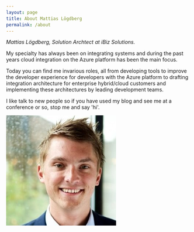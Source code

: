 ```yaml
---
layout: page
title: About Mattias Lögdberg
permalink: /about
---
```

*Mattias Lögdberg, Solution Archtect at iBiz Solutions.*

My specialty has always been on integrating systems and during the past years cloud integration on the Azure platform has been the main focus.

Today you can find me invarious roles, all from developing tools to improve the developer experience for developers with the Azure platform to drafting integration architecture for enterprise hybrid/cloud customers and implementing these architectures by leading development teams. 

I like talk to new people so if you have used my blog and see me at a conference or so, stop me and say 'hi'.


[![](/assets/uploads/img/picture.jpg)](/assets/uploads/img/picture.jpg)
